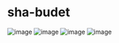 # sha-budet
![image](https://github.com/user-attachments/assets/e70ceca3-a642-47b0-800f-52e977171d9b)
![image](https://github.com/user-attachments/assets/496fbee2-5994-46bb-9e6e-b76798bcb015)
![image](https://github.com/user-attachments/assets/d0b1e098-a510-409b-b3d7-9e8a3f7f7a3d)
![image](https://github.com/user-attachments/assets/5dcc5538-5b98-464f-89b9-86286d558e2b)

